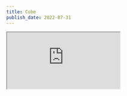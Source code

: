```yaml
---
title: Cube
publish_date: 2022-07-31
---
```


<iframe
  src="https://mack.work/cube.html">
</iframe>
